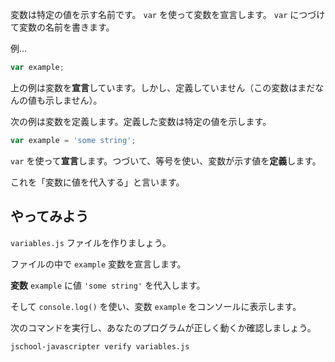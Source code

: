 変数は特定の値を示す名前です。 `var` を使って変数を宣言します。 `var` につづけて変数の名前を書きます。

例...

```js
var example;
```

上の例は変数を**宣言**しています。しかし、定義していません（この変数はまだなんの値も示しません）。

次の例は変数を定義します。定義した変数は特定の値を示します。

```js
var example = 'some string';
```

`var` を使って**宣言**します。つづいて、等号を使い、変数が示す値を**定義**します。

これを「変数に値を代入する」と言います。

## やってみよう

`variables.js` ファイルを作りましょう。

ファイルの中で `example` 変数を宣言します。

**変数** `example` に値 `'some string'` を代入します。

そして `console.log()` を使い、変数 `example` をコンソールに表示します。

次のコマンドを実行し、あなたのプログラムが正しく動くか確認しましょう。

`jschool-javascripter verify variables.js`
